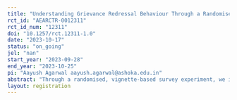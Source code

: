 ```yaml
---
title: "Understanding Grievance Redressal Behaviour Through a Randomised, Vignette-Based Survey Experiment"
rct_id: "AEARCTR-0012311"
rct_id_num: "12311"
doi: "10.1257/rct.12311-1.0"
date: "2023-10-17"
status: "on_going"
jel: "nan"
start_year: "2023-09-28"
end_year: "2023-10-25"
pi: "Aayush Agarwal aayush.agarwal@ashoka.edu.in"
abstract: "Through a randomised, vignette-based survey experiment, we intend to establish a causal link between a belief in karma and gendered differences in the likelihood of seeking redressal for an individual’s digital financial services (DFS)-related issues. As a secondary goal, we also investigate a causal link between the prevalence of discriminatory gender norms (normative and empirical expectations of raising complaints and redressal supply-side gender discrimination) and the likelihood of seeking redressal through formal mechanisms. Vignette group 1 is a 2x2 design vignette that varies the gender of the protagonist and their belief in karma. All survey respondents are randomly assigned to one of the four vignettes. After being exposed to their respective vignette, respondents are asked to answer a common set of outcome measures regarding their perceptions of the protagonist’s likelihood of seeking redressal through formal and informal complaint mechanisms, preferred mode of informal redressal, and supply-side discrimination. We hypothesise that after observing the treatment vignettes in vignette group 1 wherein the community believes in karma,  respondents would rate the respondent the protagonist as less likely to seek redressal for their problem, as compared to those vignettes which do not mention that the community believes in karma."
layout: registration
---
```


